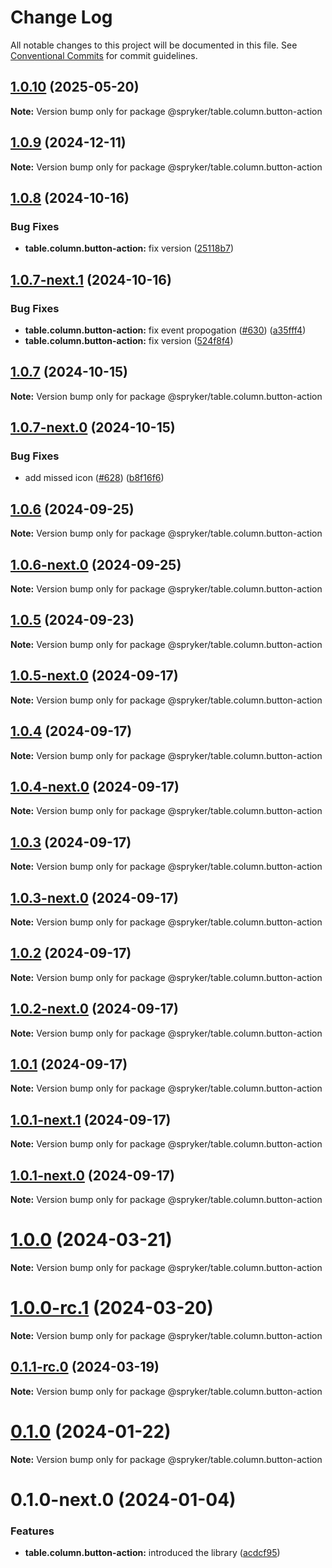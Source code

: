 # Change Log

All notable changes to this project will be documented in this file.
See [Conventional Commits](https://conventionalcommits.org) for commit guidelines.

## [1.0.10](http://172.31.0.22:9292/spryker-internal-ci/ui-components/compare/@spryker/table.column.button-action@1.0.9...@spryker/table.column.button-action@1.0.10) (2025-05-20)

**Note:** Version bump only for package @spryker/table.column.button-action





## [1.0.9](http://172.31.0.22:9292/spryker-internal-ci/ui-components/compare/@spryker/table.column.button-action@1.0.8...@spryker/table.column.button-action@1.0.9) (2024-12-11)

**Note:** Version bump only for package @spryker/table.column.button-action





## [1.0.8](http://172.31.33.130:9292/spryker-internal-ci/ui-components/compare/@spryker/table.column.button-action@1.0.7...@spryker/table.column.button-action@1.0.8) (2024-10-16)


### Bug Fixes

* **table.column.button-action:** fix version ([25118b7](http://172.31.33.130:9292/spryker-internal-ci/ui-components/commits/25118b73cadd2fca2c4277ebe32b020404d70703))





## [1.0.7-next.1](http://172.31.33.130:9292/spryker-internal-ci/ui-components/compare/@spryker/table.column.button-action@1.0.7...@spryker/table.column.button-action@1.0.7-next.1) (2024-10-16)


### Bug Fixes

* **table.column.button-action:** fix event propogation ([#630](http://172.31.33.130:9292/spryker-internal-ci/ui-components/issues/630)) ([a35fff4](http://172.31.33.130:9292/spryker-internal-ci/ui-components/commits/a35fff439f6eb5ecd67a8aa224d66060a6eeae17))
* **table.column.button-action:** fix version ([524f8f4](http://172.31.33.130:9292/spryker-internal-ci/ui-components/commits/524f8f45564530a4cd37f8a721179c93cf952516))





## [1.0.7](http://172.31.33.130:9292/spryker-internal-ci/ui-components/compare/@spryker/table.column.button-action@1.0.6...@spryker/table.column.button-action@1.0.7) (2024-10-15)

**Note:** Version bump only for package @spryker/table.column.button-action





## [1.0.7-next.0](http://172.31.33.130:9292/spryker-internal-ci/ui-components/compare/@spryker/table.column.button-action@1.0.6...@spryker/table.column.button-action@1.0.7-next.0) (2024-10-15)


### Bug Fixes

* add missed icon ([#628](http://172.31.33.130:9292/spryker-internal-ci/ui-components/issues/628)) ([b8f16f6](http://172.31.33.130:9292/spryker-internal-ci/ui-components/commits/b8f16f6ef56b99980d983167222f6c194f14dfac))





## [1.0.6](http://172.31.33.130:9292/spryker-internal-ci/ui-components/compare/@spryker/table.column.button-action@1.0.5...@spryker/table.column.button-action@1.0.6) (2024-09-25)

**Note:** Version bump only for package @spryker/table.column.button-action





## [1.0.6-next.0](http://172.31.33.130:9292/spryker-internal-ci/ui-components/compare/@spryker/table.column.button-action@1.0.5...@spryker/table.column.button-action@1.0.6-next.0) (2024-09-25)

**Note:** Version bump only for package @spryker/table.column.button-action





## [1.0.5](http://172.31.33.130:9292/spryker-internal-ci/ui-components/compare/@spryker/table.column.button-action@1.0.4...@spryker/table.column.button-action@1.0.5) (2024-09-23)

**Note:** Version bump only for package @spryker/table.column.button-action





## [1.0.5-next.0](http://172.31.33.130:9292/spryker-internal-ci/ui-components/compare/@spryker/table.column.button-action@1.0.4...@spryker/table.column.button-action@1.0.5-next.0) (2024-09-17)

**Note:** Version bump only for package @spryker/table.column.button-action





## [1.0.4](http://172.31.33.130:9292/spryker-internal-ci/ui-components/compare/@spryker/table.column.button-action@1.0.3...@spryker/table.column.button-action@1.0.4) (2024-09-17)

**Note:** Version bump only for package @spryker/table.column.button-action





## [1.0.4-next.0](http://172.31.33.130:9292/spryker-internal-ci/ui-components/compare/@spryker/table.column.button-action@1.0.3...@spryker/table.column.button-action@1.0.4-next.0) (2024-09-17)

**Note:** Version bump only for package @spryker/table.column.button-action





## [1.0.3](http://172.31.33.130:9292/spryker-internal-ci/ui-components/compare/@spryker/table.column.button-action@1.0.2...@spryker/table.column.button-action@1.0.3) (2024-09-17)

**Note:** Version bump only for package @spryker/table.column.button-action





## [1.0.3-next.0](http://172.31.33.130:9292/spryker-internal-ci/ui-components/compare/@spryker/table.column.button-action@1.0.2...@spryker/table.column.button-action@1.0.3-next.0) (2024-09-17)

**Note:** Version bump only for package @spryker/table.column.button-action





## [1.0.2](http://172.31.33.130:9292/spryker-internal-ci/ui-components/compare/@spryker/table.column.button-action@1.0.1...@spryker/table.column.button-action@1.0.2) (2024-09-17)

**Note:** Version bump only for package @spryker/table.column.button-action





## [1.0.2-next.0](http://172.31.33.130:9292/spryker-internal-ci/ui-components/compare/@spryker/table.column.button-action@1.0.1...@spryker/table.column.button-action@1.0.2-next.0) (2024-09-17)

**Note:** Version bump only for package @spryker/table.column.button-action





## [1.0.1](http://172.31.33.130:9292/spryker-internal-ci/ui-components/compare/@spryker/table.column.button-action@1.0.0...@spryker/table.column.button-action@1.0.1) (2024-09-17)

**Note:** Version bump only for package @spryker/table.column.button-action





## [1.0.1-next.1](http://172.31.33.130:9292/spryker-internal-ci/ui-components/compare/@spryker/table.column.button-action@1.0.1-next.0...@spryker/table.column.button-action@1.0.1-next.1) (2024-09-17)

**Note:** Version bump only for package @spryker/table.column.button-action





## [1.0.1-next.0](http://172.31.33.130:9292/spryker-internal-ci/ui-components/compare/@spryker/table.column.button-action@1.0.0...@spryker/table.column.button-action@1.0.1-next.0) (2024-09-17)

**Note:** Version bump only for package @spryker/table.column.button-action





# [1.0.0](https://github.com/spryker/ui-components/compare/@spryker/table.column.button-action@1.0.0-rc.1...@spryker/table.column.button-action@1.0.0) (2024-03-21)

**Note:** Version bump only for package @spryker/table.column.button-action





# [1.0.0-rc.1](https://github.com/spryker/ui-components/compare/@spryker/table.column.button-action@0.1.1-rc.0...@spryker/table.column.button-action@1.0.0-rc.1) (2024-03-20)

**Note:** Version bump only for package @spryker/table.column.button-action





## [0.1.1-rc.0](https://github.com/spryker/ui-components/compare/@spryker/table.column.button-action@0.1.0...@spryker/table.column.button-action@0.1.1-rc.0) (2024-03-19)

**Note:** Version bump only for package @spryker/table.column.button-action





# [0.1.0](https://github.com/spryker/ui-components/compare/@spryker/table.column.button-action@0.1.0-next.0...@spryker/table.column.button-action@0.1.0) (2024-01-22)

**Note:** Version bump only for package @spryker/table.column.button-action





# 0.1.0-next.0 (2024-01-04)


### Features

* **table.column.button-action:** introduced the library ([acdcf95](https://github.com/spryker/ui-components/commit/acdcf951675b38162d8e46d4c01ff0412c3157a2))
